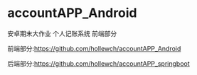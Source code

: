 # accountAPP_Android
安卓期末大作业 个人记账系统 前端部分

前端部分:https://github.com/hollewch/accountAPP_Android

后端部分:https://github.com/hollewch/accountAPP_springboot
